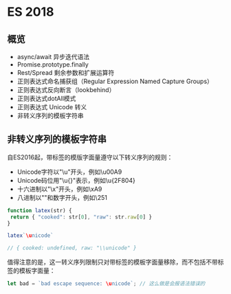 

# ES 2018

## 概览

+ async/await 异步迭代语法
+ Promise.prototype.finally
+ Rest/Spread 剩余参数和扩展运算符
+ 正则表达式命名捕获组（Regular Expression Named Capture Groups）
+ 正则表达式反向断言（lookbehind）
+ 正则表达式dotAll模式
+ 正则表达式 Unicode 转义
+ 非转义序列的模板字符串

## 非转义序列的模板字符串

自ES2016起，带标签的模版字面量遵守以下转义序列的规则：

+ Unicode字符以"\u"开头，例如\u00A9
+ Unicode码位用"\u{}"表示，例如\u{2F804}
+ 十六进制以"\x"开头，例如\xA9
+ 八进制以"\"和数字开头，例如\251

```js
function latex(str) {
 return { "cooked": str[0], "raw": str.raw[0] }
}

latex`\unicode`

// { cooked: undefined, raw: "\\unicode" }
```

值得注意的是，这一转义序列限制只对带标签的模板字面量移除，而不包括不带标签的模板字面量：
```js
let bad = `bad escape sequence: \unicode`; // 这么做是会报语法错误的
```